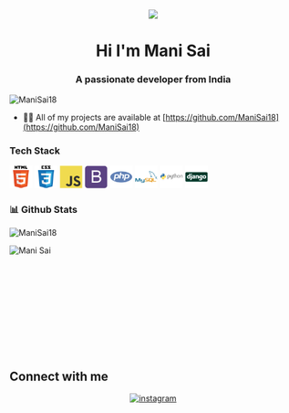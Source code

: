 <div align="center">
<img src="https://user-images.githubusercontent.com/42115530/92640221-9728ca00-f2fa-11ea-8994-c72b26e937de.gif" align="center"/>
</div>
<h1 align="center">Hi I'm Mani Sai</h1>
<h3 align="center">A passionate developer from India</h3>
<p align="left"> <img src="https://komarev.com/ghpvc/?username=ManiSai18" alt="ManiSai18" /> </p>


- 👨‍💻 All of my projects are available at [https://github.com/ManiSai18](https://github.com/ManiSai18)

### Tech Stack

<p align="left">
 <img src="/assets/html5-original-wordmark.svg" alt="html5" width="40" height="40"/> 
  <img src="/assets/css3-original-wordmark.svg" alt="css3" width="40" height="40"/>
  <img src="/assets/javascript-original.svg" alt="javascript" width="40" height="40"/> 
  <img src="/assets/bootstrap-plain.svg" alt="bootstrap" width="40" height="40"/> 
  <img src="/assets/php-plain.svg" alt="php" width="40" height="40"/> 
  <img src="/assets/mysql-original-wordmark.svg" alt="mysql" width="40" height="40"/>
 <img src="/assets/python-original-wordmark.svg" alt="python" width="40" height="40"/> 
  <img src="/assets/django-original.svg" alt="django" width="40" height="40"/> 
</p>


### 📊 Github Stats
<p align="center">
   <p> <img src="https://github-readme-stats-five-lyart.vercel.app/api?username=ManiSai18&show_icons=true" alt="ManiSai18" /> </p>
  <p>  <img align="left" src="https://github-readme-stats.vercel.app/api/top-langs/?username=ManiSai18&layout=compact" alt="Mani Sai" /> </p>
</p>

<br />
<br />
<br />
<br />
<br /><br /><br /><br /><br /><br /><br />

## Connect with me  

<div align="center">
  <p>
<a href="https://www.instagram.com/the.mani.sai/" target="_blank">
<img src=https://img.shields.io/badge/instagram-%23000000.svg?&style=for-the-badge&logo=instagram&logoColor=white alt=instagram style="margin-bottom: 5px;" />
</a>
</p>
</div>  

